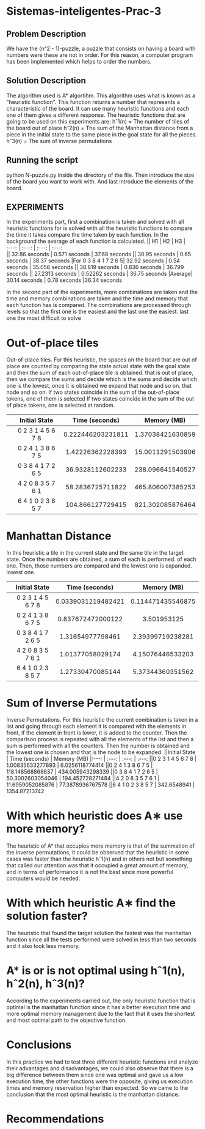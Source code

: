 # Sistemas-inteligentes-Prac-3
## Problem Description
We have the (n^2 - 1)-puzzle, a puzzle that consists on having a board with numbers were these are not in order. For this reason, a computer program has been implemented which helps to order the numbers.
## Solution Description
The algorithm used is A* algortihm. This algorithm uses what is known as a "heuristic function". This function returns a number that represents a characteristic of the board. It can use many heuristic functions and each one of them gives a different response.
The heuristic functions that  are going to be used on this experiments are: 
hˆ1(n) = The number of tiles of the board out of place 
hˆ2(n) = The sum of the Manhattan distance from a piece in the initial state to the same piece in the goal state for all the pieces.
hˆ3(n) = The sum of inverse permutations 

## Running the script
python N-puzzle.py inside the directory of the file. Then introduce the size of the board you want to work with. And last introduce the elements of the board.


## EXPERIMENTS
In the experiments part, first a combination is taken and solved with all heuristic functions for 
is solved with all the heuristic functions to compare the time it takes 
compare the time taken by each function. In the background the average of each function is calculated.
  || H1 | H2 | H3 |  
 :---: | :---: | :---: | :---:  
 ||  32.86 seconds | 0.571 seconds | 37.68 seconds
 || 30.95 seconds | 0.65 seconds | 38.37 seconds
|For 0 3 8 4 1 7 2 6 5|  32.92 seconds | 0.54 seconds | 35.056 seconds
 ||  38.819 seconds | 0.836 seconds | 36.799 seconds
 || 27.2313 seconds | 0.52262 seconds | 36.75 seconds
 |Average| 30.14 seconds | 0.78 seconds |36.34 seconds

In the second part of the experiments, more combinations are taken and the time and memory combinations are taken and the time and memory that each function has is compared. The combinations are processed through
levels so that the first one is the easiest and the last one the easiest. 
last one the most difficult to solve

# Out-of-place tiles
Out-of-place tiles. For this heuristic, the spaces on the board that are out of place are counted by comparing the state
actual state with the goal state and then the sum of each out-of-place tile is obtained.
that is out of place, then we compare the sums and decide which is 
the sums and decide which one is the lowest, once it is obtained we expand that node and so on.
that node and so on. If two states coincide in the sum of the out-of-place tokens, one of them is selected
If two states coincide in the sum of the out of place tokens, one is selected at random.

||Initial State | Time (seconds) | Memory (MB)
|:---: | :---: | :---: | :---:
||0 2 3 1 4 5 6 7 8 | 0.222446203231811 | 1.37038421630859
||0 2 4 1 3 8 6 7 5 | 1.42226362228393 | 15.0011291503906
||0 3 8 4 1 7 2 6 5 | 36.9328112602233 | 238.096641540527
||4 2 0 8 3 5 7 6 1 | 58.2836725711822 | 465.806007385253
||6 4 1 0 2 3 8 5 7 | 104.866127729415 | 821.302085876464

# Manhattan Distance
In this heuristic a tile in the current state and the same tile in the target state.  Once the numbers are obtained, a sum of each is performed. 
of each one. Then, those numbers are compared and the lowest one is expanded. 
lowest one.

||Initial State | Time (seconds) | Memory (MB)
|:---: | :---: | :---: | :---:
||0 2 3 1 4 5 6 7 8 | 0.0339031219482421 | 0.114471435546875
||0 2 4 1 3 8 6 7 5 | 0.837672472000122 | 3.501953125
||0 3 8 4 1 7 2 6 5 | 1.31654977798461 | 2.39399719238281
||4 2 0 8 3 5 7 6 1 | 1.01377058029174 | 4.15076446533203
||6 4 1 0 2 3 8 5 7 | 1.27330470085144 | 5.37344360351562

# Sum of Inverse Permutations
 Inverse Permutations. For this heuristic the current combination is taken in a list and going through each element it is compared with the elements in front, if the element in front is lower, it is added to the counter. Then the comparison process is repeated  with all the elements of the list and then a sum is performed with all the counters.  Then the number is obtained and 
 the lowest one is chosen and that is the node to be expanded.
||Initial State | Time (seconds) | Memory (MB)
|:---: | :---: | :---: | :---:
||0 2 3 1 4 5 6 7 8 | 1.00835633277893 | 6.0256118774414
||0 2 4 1 3 8 6 7 5 | 118.148568868637 | 434.005943298339
||0 3 8 4 1 7 2 6 5 | 50.3002603054046 | 194.452728271484
||4 2 0 8 3 5 7 6 1 | 11.6959052085876 | 77.3878936767578
||6 4 1 0 2 3 8 5 7 | 342.6548941      | 1354.87213742

# With which heuristic does A∗ use more memory?
The heuristic of A* that occupies more memory is that of the
summation of the inverse permutations, it could be observed 
that the heuristic in some cases was faster than the heuristic
hˆ1(n) and in others not but something that called our
attention was that it occupied a great amount of memory,
and in terms of performance it is not the best since more 
powerful computers would be needed.

# With which heuristic A∗ find the solution faster?
The heuristic that found the target solution the fastest was
the manhattan function since all the tests performed were 
solved in less than two seconds and it also took less memory.

# A* is or is not optimal using hˆ1(n), hˆ2(n), hˆ3(n)?
According to the experiments carried out, the only heuristic
function that is optimal is the manhattan function since it has 
a better execution time and more optimal memory management due 
to the fact that it uses the shortest and most optimal path to 
the objective function.

# Conclusions
In this practice we had to test three different heuristic 
functions and analyze their advantages and disadvantages, we 
could also observe that there is a big difference between them
 since one was optimal and gave us a low execution time, the 
 other functions were the opposite, giving us execution times 
 and memory reservation higher than expected.
So we came to the conclusion that the most optimal heuristic 
is the manhattan distance.

# Recommendations